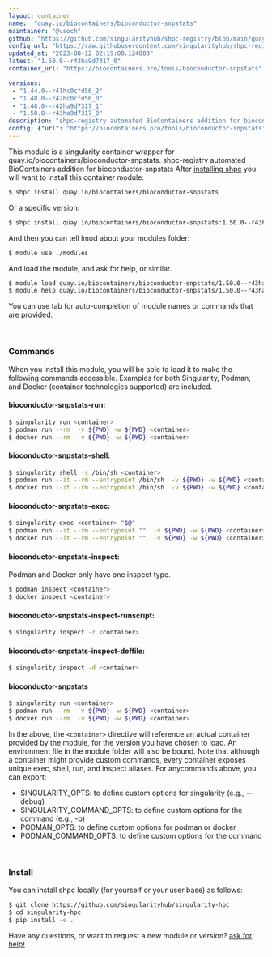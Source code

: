 ```yaml
---
layout: container
name:  "quay.io/biocontainers/bioconductor-snpstats"
maintainer: "@vsoch"
github: "https://github.com/singularityhub/shpc-registry/blob/main/quay.io/biocontainers/bioconductor-snpstats/container.yaml"
config_url: "https://raw.githubusercontent.com/singularityhub/shpc-registry/main/quay.io/biocontainers/bioconductor-snpstats/container.yaml"
updated_at: "2023-08-12 02:19:00.124883"
latest: "1.50.0--r43ha9d7317_0"
container_url: "https://biocontainers.pro/tools/bioconductor-snpstats"

versions:
 - "1.44.0--r41hc0cfd56_2"
 - "1.48.0--r42hc0cfd56_0"
 - "1.48.0--r42ha9d7317_1"
 - "1.50.0--r43ha9d7317_0"
description: "shpc-registry automated BioContainers addition for bioconductor-snpstats"
config: {"url": "https://biocontainers.pro/tools/bioconductor-snpstats", "maintainer": "@vsoch", "description": "shpc-registry automated BioContainers addition for bioconductor-snpstats", "latest": {"1.50.0--r43ha9d7317_0": "sha256:bd8688f21f235eb7033ab828cbf37f4d21567f5c62a30b34a52ae5ed79809fb9"}, "tags": {"1.44.0--r41hc0cfd56_2": "sha256:41d9269ca37c23bbba4b5ad85dc68bb4f395902566bad603d948ea9d1d2a69a9", "1.48.0--r42hc0cfd56_0": "sha256:a085b431035477dbb3558aac77026cb54931a464717f9de5056fb472c8947e3c", "1.48.0--r42ha9d7317_1": "sha256:bd7ea33b3c71f64536c88c34084e8c302a849adc04c6b92b53fb0b6f6584b5e5", "1.50.0--r43ha9d7317_0": "sha256:bd8688f21f235eb7033ab828cbf37f4d21567f5c62a30b34a52ae5ed79809fb9"}, "docker": "quay.io/biocontainers/bioconductor-snpstats"}
---
```


This module is a singularity container wrapper for quay.io/biocontainers/bioconductor-snpstats.
shpc-registry automated BioContainers addition for bioconductor-snpstats
After [installing shpc](#install) you will want to install this container module:


```bash
$ shpc install quay.io/biocontainers/bioconductor-snpstats
```

Or a specific version:

```bash
$ shpc install quay.io/biocontainers/bioconductor-snpstats:1.50.0--r43ha9d7317_0
```

And then you can tell lmod about your modules folder:

```bash
$ module use ./modules
```

And load the module, and ask for help, or similar.

```bash
$ module load quay.io/biocontainers/bioconductor-snpstats/1.50.0--r43ha9d7317_0
$ module help quay.io/biocontainers/bioconductor-snpstats/1.50.0--r43ha9d7317_0
```

You can use tab for auto-completion of module names or commands that are provided.

<br>

### Commands

When you install this module, you will be able to load it to make the following commands accessible.
Examples for both Singularity, Podman, and Docker (container technologies supported) are included.

#### bioconductor-snpstats-run:

```bash
$ singularity run <container>
$ podman run --rm  -v ${PWD} -w ${PWD} <container>
$ docker run --rm  -v ${PWD} -w ${PWD} <container>
```

#### bioconductor-snpstats-shell:

```bash
$ singularity shell -s /bin/sh <container>
$ podman run --it --rm --entrypoint /bin/sh  -v ${PWD} -w ${PWD} <container>
$ docker run --it --rm --entrypoint /bin/sh  -v ${PWD} -w ${PWD} <container>
```

#### bioconductor-snpstats-exec:

```bash
$ singularity exec <container> "$@"
$ podman run --it --rm --entrypoint ""  -v ${PWD} -w ${PWD} <container> "$@"
$ docker run --it --rm --entrypoint ""  -v ${PWD} -w ${PWD} <container> "$@"
```

#### bioconductor-snpstats-inspect:

Podman and Docker only have one inspect type.

```bash
$ podman inspect <container>
$ docker inspect <container>
```

#### bioconductor-snpstats-inspect-runscript:

```bash
$ singularity inspect -r <container>
```

#### bioconductor-snpstats-inspect-deffile:

```bash
$ singularity inspect -d <container>
```



#### bioconductor-snpstats

```bash
$ singularity run <container>
$ podman run --rm  -v ${PWD} -w ${PWD} <container>
$ docker run --rm  -v ${PWD} -w ${PWD} <container>
```


In the above, the `<container>` directive will reference an actual container provided
by the module, for the version you have chosen to load. An environment file in the
module folder will also be bound. Note that although a container
might provide custom commands, every container exposes unique exec, shell, run, and
inspect aliases. For anycommands above, you can export:

 - SINGULARITY_OPTS: to define custom options for singularity (e.g., --debug)
 - SINGULARITY_COMMAND_OPTS: to define custom options for the command (e.g., -b)
 - PODMAN_OPTS: to define custom options for podman or docker
 - PODMAN_COMMAND_OPTS: to define custom options for the command

<br>

### Install

You can install shpc locally (for yourself or your user base) as follows:

```bash
$ git clone https://github.com/singularityhub/singularity-hpc
$ cd singularity-hpc
$ pip install -e .
```

Have any questions, or want to request a new module or version? [ask for help!](https://github.com/singularityhub/singularity-hpc/issues)
